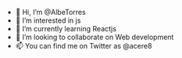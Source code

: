 - 👋 Hi, I’m @AlbeTorres
- 👀 I’m interested in js
- 🌱 I’m currently learning Reactjs
- 💞️ I’m looking to collaborate on Web development
- 📫 You can find me on Twitter as @acere8

<!---
AlbeTorres/AlbeTorres is a ✨ special ✨ repository because its `README.md` (this file) appears on your GitHub profile.
You can click the Preview link to take a look at your changes.
--->
